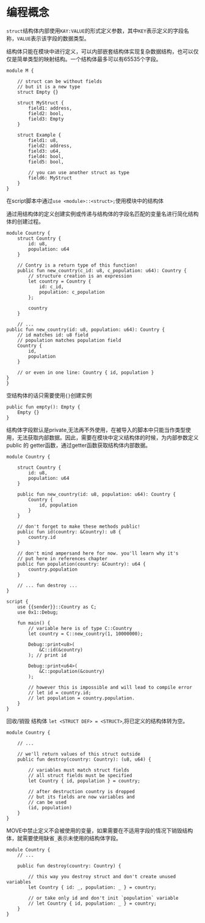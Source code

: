 # 编程概念

```struct```结构体内部使用```KAY:VALUE```的形式定义参数，其中```KEY```表示定义的字段名称，```VALUE```表示该字段的数据类型。 

结构体只能在模块中进行定义，可以内部嵌套结构体实现复杂数据结构，也可以仅仅是简单类型的映射结构。一个结构体最多可以有65535个字段。

```text
module M {

    // struct can be without fields
    // but it is a new type
    struct Empty {}

    struct MyStruct {
        field1: address,
        field2: bool,
        field3: Empty
    }

    struct Example {
        field1: u8,
        field2: address,
        field3: u64,
        field4: bool,
        field5: bool,

        // you can use another struct as type
        field6: MyStruct
    }
}
```

在script脚本中通过```use <module>::<struct>;```使用模块中的结构体

通过用结构体的定义创建实例或传递与结构体的字段名匹配的变量名进行简化结构体的创建过程。

```text
module Country {
    struct Country {
        id: u8,
        population: u64
    }

    // Contry is a return type of this function!
    public fun new_country(c_id: u8, c_population: u64): Country {
        // structure creation is an expression
        let country = Country {
            id: c_id,
            population: c_population
        };

        country
    }

    // ...
public fun new_country(id: u8, population: u64): Country {
    // id matches id: u8 field
    // population matches population field
    Country {
        id,
        population
    }

    // or even in one line: Country { id, population }
}
}
```

空结构体的话只需要使用```{}```创建实例
```text
public fun empty(): Empty {
    Empty {}
}
```

结构体字段默认是private,无法再不外使用，在被导入的脚本中只能当作类型使用，无法获取内部数据。因此，需要在模块中定义结构体的时候，为内部参数定义public 的 getter函数，通过getter函数获取结构体内部数据。
```text
module Country {

    struct Country {
        id: u8,
        population: u64
    }

    public fun new_country(id: u8, population: u64): Country {
        Country {
            id, population
        }
    }

    // don't forget to make these methods public!
    public fun id(country: &Country): u8 {
        country.id
    }

    // don't mind ampersand here for now. you'll learn why it's 
    // put here in references chapter 
    public fun population(country: &Country): u64 {
        country.population
    }

    // ... fun destroy ... 
}
```

```text
script {
    use {{sender}}::Country as C;
    use 0x1::Debug;

    fun main() {
        // variable here is of type C::Country
        let country = C::new_country(1, 10000000);

        Debug::print<u8>(
            &C::id(&country)
        ); // print id

        Debug::print<u64>(
            &C::population(&country)
        );

        // however this is impossible and will lead to compile error
        // let id = country.id;
        // let population = country.population.
    }
}
```

回收/销毁 结构体 ```let <STRUCT DEF> = <STRUCT>```,将已定义的结构体转为空。

```text
module Country {

    // ...

    // we'll return values of this struct outside
    public fun destroy(country: Country): (u8, u64) {

        // variables must match struct fields
        // all struct fields must be specified
        let Country { id, population } = country;

        // after destruction country is dropped
        // but its fields are now variables and
        // can be used
        (id, population)
    }
}
```
MOVE中禁止定义不会被使用的变量，如果需要在不适用字段的情况下销毁结构体，就需要使用缺省```_```表示未使用的结构体字段。
```text
module Country {
    // ...

    public fun destroy(country: Country) {

        // this way you destroy struct and don't create unused variables
        let Country { id: _, population: _ } = country;

        // or take only id and don't init `population` variable
        // let Country { id, population: _ } = country;
    }
}
```
